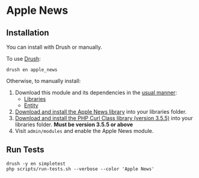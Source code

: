 # Apple News

## Installation

You can install with Drush or manually.

To use [Drush](https://github.com/drush-ops/drush):

```shell
drush en apple_news
```

Otherwise, to manually install:

1.  Download this module and its dependencies in the [usual manner](https://www.drupal.org/documentation/install/modules-themes):
    -   [Libraries](https://www.drupal.org/project/libraries)
    -   [Entity](https://www.drupal.org/project/entity)
2.  [Download and install the Apple News library](https://github.com/chapter-three/AppleNews) into your libraries folder.
3.  [Download and install the PHP Curl Class library (version 3.5.5)](https://github.com/php-curl-class/php-curl-class/tree/3.5.5) into your libraries folder. **Must be version 3.5.5 or above**
4.  Visit `admin/modules` and enable the Apple News module.

## Run Tests

```shell
drush -y en simpletest
php scripts/run-tests.sh --verbose --color 'Apple News'
```

